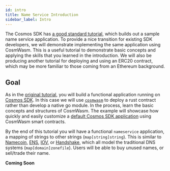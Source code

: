 ```yaml
---
id: intro
title: Name Service Introduction
sidebar_label: Intro
---
```


The Cosmos SDK has [a good standard tutorial](https://tutorials.cosmos.network/nameservice/tutorial/00-intro.html), which builds out a sample name service application. To provide a nice transition for existing SDK developers, we will demonstrate implementing the same application using CosmWasm. This is a useful tutorial to demonstrate basic concepts and applying the skills that you learned in the introduction. We will also be producing another tutorial for deploying and using an ERC20 contract, which may be more familiar to those coming from an Ethereum background.

## Goal

As in the [original tutorial](https://tutorials.cosmos.network/nameservice/tutorial/00-intro.html), you will build a functional application running on [Cosmos SDK](https://github.com/cosmos/cosmos-sdk/). In this case we will use [`cosmwasm`](https://github.com/confio/cosmwasm) to deploy a rust contract rather than develop a native go module. In the process, learn the basic concepts and structures of CosmWasm. The example will showcase how quickly and easily customize a [default Cosmos SDK application](https://github.com/cosmwasm/wasmd) using CosmWasm smart contracts.

By the end of this tutorial you will have a functional `nameservice` application, a mapping of strings to other strings (`map[string]string`). This is similar to [Namecoin](https://namecoin.org/), [ENS](https://ens.domains/), [IOV](https://iov.one), or [Handshake](https://handshake.org/), which all model the traditional DNS systems (`map[domain]zonefile`). Users will be able to buy unused names, or sell/trade their name.

**Coming Soon**
